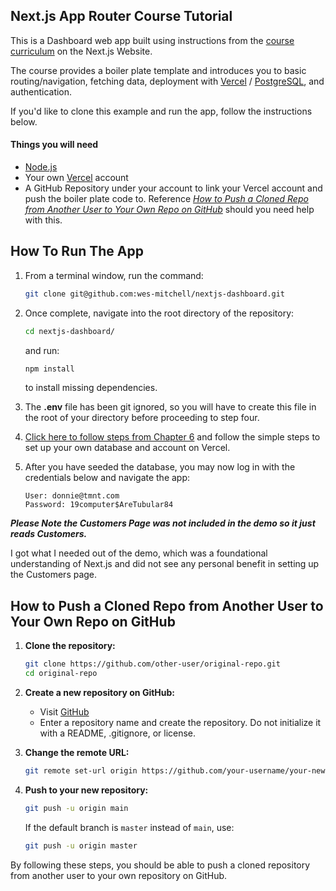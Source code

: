 ## Next.js App Router Course Tutorial

This is a Dashboard web app built using instructions from the [course curriculum](https://nextjs.org/learn) on the Next.js Website.

The course provides a boiler plate template and introduces you to basic routing/navigation, fetching data, deployment with [Vercel](https://vercel.com/signup) / [PostgreSQL](https://www.postgresql.org/), and authentication.

If you'd like to clone this example and run the app, follow the instructions below.

#### Things you will need
- [Node.js](https://nodejs.org/en)
- Your own [Vercel](https://vercel.com/signup) account
- A GitHub Repository under your account to link your Vercel account and push the boiler plate code to. Reference [_How to Push a Cloned Repo from Another User to Your Own Repo on GitHub_](#how-to-push-a-cloned-repo-from-another-user-to-your-own-repo-on-github) should you need help with this.

## How To Run The App

1. From a terminal window, run the command:
    ```bash
    git clone git@github.com:wes-mitchell/nextjs-dashboard.git
    ```

2. Once complete, navigate into the root directory of the repository:
    ```bash
    cd nextjs-dashboard/
    ```
    and run:
    ```bash
    npm install
    ```
    to install missing dependencies.

3. The **.env** file has been git ignored, so you will have to create this file in the root of your directory before proceeding to step four.

4. [Click here to follow steps from Chapter 6](https://nextjs.org/learn/dashboard-app/setting-up-your-database) and follow the simple steps to set up your own database and account on Vercel.

5. After you have seeded the database, you may now log in with the credentials below and navigate the app:
    ```
    User: donnie@tmnt.com
    Password: 19computer$AreTubular84
    ```

**_Please Note the Customers Page was not included in the demo so it just reads Customers._**

I got what I needed out of the demo, which was a foundational understanding of Next.js and did not see any personal benefit in setting up the Customers page.

## How to Push a Cloned Repo from Another User to Your Own Repo on GitHub

1. **Clone the repository:**

    ```bash
    git clone https://github.com/other-user/original-repo.git
    cd original-repo
    ```

2. **Create a new repository on GitHub:**

    - Visit [GitHub](https://github.com/new)
    - Enter a repository name and create the repository. Do not initialize it with a README, .gitignore, or license.

3. **Change the remote URL:**

    ```bash
    git remote set-url origin https://github.com/your-username/your-new-repo.git
    ```

4. **Push to your new repository:**

    ```bash
    git push -u origin main
    ```

    If the default branch is `master` instead of `main`, use:

    ```bash
    git push -u origin master
    ```

By following these steps, you should be able to push a cloned repository from another user to your own repository on GitHub.
